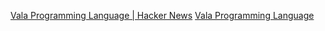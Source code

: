 
[Vala Programming Language | Hacker News](https://news.ycombinator.com/item?id=39969131)
[Vala Programming Language](https://vala.dev/)
